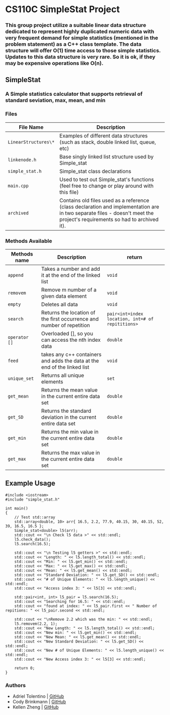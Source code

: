 # CS110C SimpleStat Project


### This group project utilize a suitable linear data structure dedicated to represent highly duplicated numeric data with very frequent demand for simple statistics (mentioned in the problem statement) as a C++ class template. The data structure will offer O(1) time access to those simple statistics. Updates to this data structure is very rare. So it is ok, if they may be expensive operations like O(n).


## SimpleStat
### A Simple statistics calculator that supports retrieval of standard seviation, max, mean, and min


### Files
File Name | Description
--- | ---
`LinearStructures\*` | Examples of different data structures (such as stack, double linked list, queue, etc)
`linkenode.h` | Base singly linked list structure used by Simple_stat
`simple_stat.h` | Simple_stat class declarations
`main.cpp` | Used to test out Simple_stat's functions (feel free to change or play around with this file)
`archived` | Contains old files used as a reference (class declaration and implementation are in two separate files - doesn't meet the project's requirements so had to archived it).


### Methods Available
Methods name | Description | return
--- | --- | ---
`append` | Takes a number and add it at the end of the linked list | `void`
`removem` | Remove m number of a given data element | `void`
`empty` | Deletes all data | `void`
`search` | Returns the location of the first occurrence and number of repetition | `pair<int=index location, int=# of repititions>`
`operator []` | Overloaded [], so you can access the nth index data | `double`
`feed` | takes any c++ containers and adds the data at the end of the linked list | `void`
`unique_set` | Returns all unique elements | `set`
`get_mean` | Returns the mean value in the current entire data set | `double`
`get_SD` | Returns the standard deviation in the current entire data set | `double`
`get_min` | Returns the min value in the current entire data set | `double`
`get_max` | Returns the max value in the current entire data set  | `double`


## Example Usage
```
#include <iostream>
#include "simple_stat.h"

int main()
{
    // Test std::array
    std::array<double, 10> arr{ 16.5, 2.2, 77.9, 40.15, 30, 40.15, 52, 39, 16.5, 16.5 };
    Simple_stat<double> l5(arr);
    std::cout << "\n Check l5 data >" << std::endl;
    l5.check_data();
    l5.search(16.5);

    std::cout << "\n Testing l5 getters >" << std::endl;
    std::cout << "Length: " << l5.length_total() << std::endl;
    std::cout << "Min: " << l5.get_min() << std::endl;
    std::cout << "Max: " << l5.get_max() << std::endl;
    std::cout << "Mean: " << l5.get_mean() << std::endl;
    std::cout << "Standard Deviation: " << l5.get_SD() << std::endl;
    std::cout << "# of Unique Elements: " << l5.length_unique() << std::endl;
    std::cout << "Access index 3: " << l5[3] << std::endl;

    std::pair<int, int> l5_pair = l5.search(16.5);
    std::cout << "Searching for 16.5: " << std::endl;
    std::cout << "found at index: " << l5_pair.first << " Number of repitions: " << l5_pair.second << std::endl;

    std::cout << "\nRemove 2.2 which was the min: " << std::endl;
    l5.removem(2.2, 1);
    std::cout << "New Length: " << l5.length_total() << std::endl;
    std::cout << "New min: " << l5.get_min() << std::endl;
    std::cout << "New Mean: " << l5.get_mean() << std::endl;
    std::cout << "New Standard Deviation: " << l5.get_SD() << std::endl;
    std::cout << "New # of Unique Elements: " << l5.length_unique() << std::endl;
    std::cout << "New Access index 3: " << l5[3] << std::endl;

    return 0;
}
```

### Authors
* Adriel Tolentino | [GitHub](https://github.com/adrielt07)
* Cody Brinkmann | [GitHub](https://github.com/CodyBrinkmann)
* Kellen Zheng | [GitHub](https://github.com/kellenzheng)
